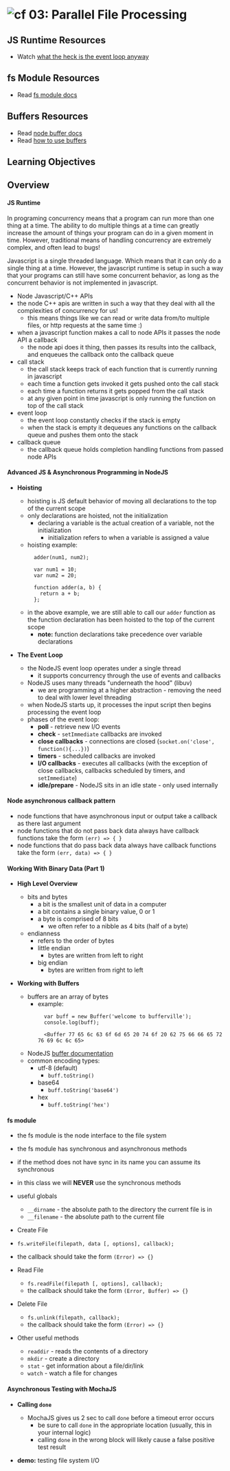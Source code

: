 ![cf](http://i.imgur.com/7v5ASc8.png) 03: Parallel File Processing
=====================================

## JS Runtime Resources
* Watch [what the heck is the event loop anyway]

## fs Module Resources
* Read [fs module docs]

## Buffers Resources
* Read [node buffer docs]
* Read [how to use buffers]

## Learning Objectives

## Overview
#### JS Runtime
In programing concurrency means that a program can run more than one thing at a time. The ability to do multiple things at a time can greatly increase the amount of things your program can do in a given moment in time. However, traditional means of handling concurrency are extremely complex, and often lead to bugs!

Javascript is a single threaded language. Which means that it can only do a single thing at a time. However, the javascript runtime is setup in such a way that your programs can still have some concurrent behavior, as long as the concurrent behavior is not implemented in javascript.
* Node Javascript/C++ APIs
 * the node C++ apis are written in such a way that they deal with all the complexities of concurrency for us!
   * this means things like we can read or write data from/to multiple files, or http requests at the same time :)
 * when a javascript function makes a call to node APIs it passes the node API a callback
   * the node api does it thing, then passes its results into the callback, and enqueues the callback onto the callback queue
* call stack
  * the call stack keeps track of each function that is currently running in javascript
  * each time a function gets invoked it gets pushed onto the call stack
  * each time a function returns it gets popped from the call stack
  * at any given point in time javascript is only running the function on top of the call stack
* event loop
  * the event loop constantly checks if the stack is empty
  * when the stack is empty it dequeues any functions on the callback queue and pushes them onto the stack
* callback queue
  * the callback queue holds completion handling functions from passed node APIs

#### Advanced JS & Asynchronous Programming in NodeJS
   * **Hoisting**
     * hoisting is JS default behavior of moving all declarations to the top of the current scope
     * only declarations are hoisted, not the initialization
       * declaring a variable is the actual creation of a variable, not the initialization
         * initialization refers to when a variable is assigned a value
     * hoisting example:
       ```
         adder(num1, num2);

         var num1 = 10;
         var num2 = 20;

         function adder(a, b) {
           return a + b;
         };
       ```
     * in the above example, we are still able to call our `adder` function as the function declaration has been hoisted to the top of the current scope
       * **note:** function declarations take precedence over variable declarations

   * **The Event Loop**
     * the NodeJS event loop operates under a single thread
       * it supports concurrency through the use of events and callbacks
     * NodeJS uses many threads "underneath the hood" (libuv)
       * we are programming at a higher abstraction - removing the need to deal with lower level threading
     * when NodeJS starts up, it processes the input script then begins processing the event loop
     * phases of the event loop:
       * **poll** - retrieve new I/O events
       * **check** - `setImmediate` callbacks are invoked
       * **close callbacks** - connections are closed (`socket.on('close', function(){...})`)
       * **timers** - scheduled callbacks are invoked
       * **I/O callbacks** - executes all callbacks (with the exception of close callbacks, callbacks scheduled by timers, and `setImmediate`)
       * **idle/prepare** - NodeJS sits in an idle state - only used internally

#### Node asynchronous callback pattern
* node functions that have asynchronous input or output take a callback as there last argument
* node functions that do not pass back data always have callback functions take the form `(err) => { }`
* node functions that do pass back data always have callback functions take the form `(err, data) => { }`

#### Working With Binary Data (Part 1)
  * **High Level Overview**
    * bits and bytes
      * a bit is the smallest unit of data in a computer
      * a bit contains a single binary value, 0 or 1
      * a byte is comprised of 8 bits
        * we often refer to a nibble as 4 bits (half of a byte)
    * endianness
      * refers to the order of bytes
      * little endian
        * bytes are written from left to right
      * big endian
        * bytes are written from right to left

  * **Working with Buffers**
    * buffers are an array of bytes
      * example:
        ```
          var buff = new Buffer('welcome to bufferville');
          console.log(buff);

          <Buffer 77 65 6c 63 6f 6d 65 20 74 6f 20 62 75 66 66 65 72 76 69 6c 6c 65>
        ```
    * NodeJS [buffer documentation](https://nodejs.org/api/buffer.html#buffer_buffer)
    * common encoding types:
      * utf-8 (default)
        * `buff.toString()`
      * base64
        * `buff.toString('base64')`
      * hex
        * `buff.toString('hex')`

#### fs module
* the fs module is the node interface to the file system
* the fs module has synchronous and asynchronous methods
* if the method does not have sync in its name you can assume its synchronous
* in this class we will **NEVER** use the synchronous methods
* useful globals
  * `__dirname` - the absolute path to the directory the current file is in
  * `__filename` - the absolute path to the current file
* Create File
 * `fs.writeFile(filepath, data [, options], callback);`
 * the callback should take the form `(Error) => {}`

* Read File
  * `fs.readFile(filepath [, options], callback);`
  * the callback should take the form `(Error, Buffer) => {}`

* Delete File
  * `fs.unlink(filepath, callback);`
  * the callback should take the form `(Error) => {}`

* Other useful methods
  * `readdir` - reads the contents of a directory
  * `mkdir` - create a directory
  * `stat` - get information about a file/dir/link
  * `watch` - watch a file for changes

#### Asynchronous Testing with MochaJS
 * **Calling `done`**
   * MochaJS gives us 2 sec to call `done` before a timeout error occurs
     * be sure to call `done` in the appropriate location (usually, this in your internal logic)
     * calling `done` in the wrong block will likely cause a false positive test result

 * **demo:** testing file system I/O


<!--links -->
[what the heck is the event loop anyway]: https://www.youtube.com/watch?v=8aGhZQkoFbQ
[fs module docs]: https://nodejs.org/dist/latest-v6.x/docs/api/fs.html
[node buffer docs]: http://nodejs.org/api/buffer.html
[how to use buffers]: https://docs.nodejitsu.com/articles/advanced/buffers/how-to-use-buffers
